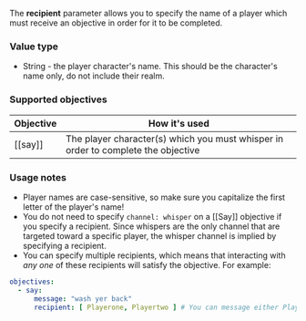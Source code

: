 The **recipient** parameter allows you to specify the name of a player which must receive an objective in order for it to be completed.

### Value type

* String - the player character's name. This should be the character's name only, do not include their realm.

### Supported objectives

| Objective | How it's used |
|---|---|
| [[say]] | The player character(s) which you must whisper in order to complete the objective |

### Usage notes

* Player names are case-sensitive, so make sure you capitalize the first letter of the player's name!
* You do not need to specify `channel: whisper` on a [[Say]] objective if you specify a recipient. Since whispers are the only channel that are targeted toward a specific player, the whisper channel is implied by specifying a recipient.
* You can specify multiple recipients, which means that interacting with *any one* of these recipients will satisfy the objective. For example:

```yaml
objectives:
  - say:
      message: "wash yer back"
      recipient: [ Playerone, Playertwo ] # You can message either Playerone or Playertwo to complete this objective
```
